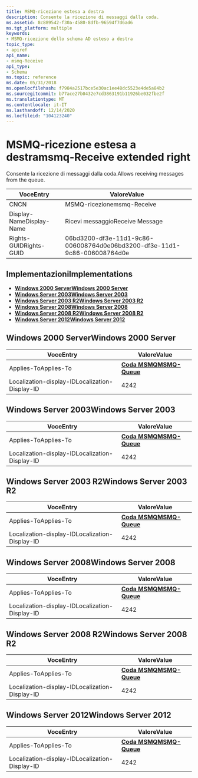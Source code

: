 ```yaml
---
title: MSMQ-ricezione estesa a destra
description: Consente la ricezione di messaggi dalla coda.
ms.assetid: 8c889542-f30a-4580-8dfb-96594f7d6ad6
ms.tgt_platform: multiple
keywords:
- MSMQ-ricezione dello schema AD esteso a destra
topic_type:
- apiref
api_name:
- msmq-Receive
api_type:
- Schema
ms.topic: reference
ms.date: 05/31/2018
ms.openlocfilehash: f7984a2517bce5e30ac1ee48dc5523e4de5a84b2
ms.sourcegitcommit: b77ace27b0432e7cd3863191b11926be032fbe2f
ms.translationtype: MT
ms.contentlocale: it-IT
ms.lasthandoff: 12/14/2020
ms.locfileid: "104123240"
---
```

# <a name="msmq-receive-extended-right"></a><span data-ttu-id="3523c-104">MSMQ-ricezione estesa a destra</span><span class="sxs-lookup"><span data-stu-id="3523c-104">msmq-Receive extended right</span></span>

<span data-ttu-id="3523c-105">Consente la ricezione di messaggi dalla coda.</span><span class="sxs-lookup"><span data-stu-id="3523c-105">Allows receiving messages from the queue.</span></span>



| <span data-ttu-id="3523c-106">Voce</span><span class="sxs-lookup"><span data-stu-id="3523c-106">Entry</span></span> | <span data-ttu-id="3523c-107">Valore</span><span class="sxs-lookup"><span data-stu-id="3523c-107">Value</span></span> |
|--------------|--------------------------------------|
| <span data-ttu-id="3523c-108">CN</span><span class="sxs-lookup"><span data-stu-id="3523c-108">CN</span></span>           | <span data-ttu-id="3523c-109">MSMQ-ricezione</span><span class="sxs-lookup"><span data-stu-id="3523c-109">msmq-Receive</span></span>                         |
| <span data-ttu-id="3523c-110">Display-Name</span><span class="sxs-lookup"><span data-stu-id="3523c-110">Display-Name</span></span> | <span data-ttu-id="3523c-111">Ricevi messaggio</span><span class="sxs-lookup"><span data-stu-id="3523c-111">Receive Message</span></span>                      |
| <span data-ttu-id="3523c-112">Rights-GUID</span><span class="sxs-lookup"><span data-stu-id="3523c-112">Rights-GUID</span></span>  | <span data-ttu-id="3523c-113">06bd3200-df3e-11d1-9c86-006008764d0e</span><span class="sxs-lookup"><span data-stu-id="3523c-113">06bd3200-df3e-11d1-9c86-006008764d0e</span></span> |



## <a name="implementations"></a><span data-ttu-id="3523c-114">Implementazioni</span><span class="sxs-lookup"><span data-stu-id="3523c-114">Implementations</span></span>

-   [<span data-ttu-id="3523c-115">**Windows 2000 Server**</span><span class="sxs-lookup"><span data-stu-id="3523c-115">**Windows 2000 Server**</span></span>](#windows-2000-server)
-   [<span data-ttu-id="3523c-116">**Windows Server 2003**</span><span class="sxs-lookup"><span data-stu-id="3523c-116">**Windows Server 2003**</span></span>](#windows-server-2003)
-   [<span data-ttu-id="3523c-117">**Windows Server 2003 R2**</span><span class="sxs-lookup"><span data-stu-id="3523c-117">**Windows Server 2003 R2**</span></span>](#windows-server-2003-r2)
-   [<span data-ttu-id="3523c-118">**Windows Server 2008**</span><span class="sxs-lookup"><span data-stu-id="3523c-118">**Windows Server 2008**</span></span>](#windows-server-2008)
-   [<span data-ttu-id="3523c-119">**Windows Server 2008 R2**</span><span class="sxs-lookup"><span data-stu-id="3523c-119">**Windows Server 2008 R2**</span></span>](#windows-server-2008-r2)
-   [<span data-ttu-id="3523c-120">**Windows Server 2012**</span><span class="sxs-lookup"><span data-stu-id="3523c-120">**Windows Server 2012**</span></span>](#windows-server-2012)

## <a name="windows-2000-server"></a><span data-ttu-id="3523c-121">Windows 2000 Server</span><span class="sxs-lookup"><span data-stu-id="3523c-121">Windows 2000 Server</span></span>



| <span data-ttu-id="3523c-122">Voce</span><span class="sxs-lookup"><span data-stu-id="3523c-122">Entry</span></span> | <span data-ttu-id="3523c-123">Valore</span><span class="sxs-lookup"><span data-stu-id="3523c-123">Value</span></span> |
|-------------------------|----------------------------------------------|
| <span data-ttu-id="3523c-124">Applies-To</span><span class="sxs-lookup"><span data-stu-id="3523c-124">Applies-To</span></span>              | [<span data-ttu-id="3523c-125">**Coda MSMQ**</span><span class="sxs-lookup"><span data-stu-id="3523c-125">**MSMQ-Queue**</span></span>](c-msmqqueue.md)<br/> |
| <span data-ttu-id="3523c-126">Localization-display-ID</span><span class="sxs-lookup"><span data-stu-id="3523c-126">Localization-Display-ID</span></span> | <span data-ttu-id="3523c-127">42</span><span class="sxs-lookup"><span data-stu-id="3523c-127">42</span></span>                                           |



## <a name="windows-server-2003"></a><span data-ttu-id="3523c-128">Windows Server 2003</span><span class="sxs-lookup"><span data-stu-id="3523c-128">Windows Server 2003</span></span>



| <span data-ttu-id="3523c-129">Voce</span><span class="sxs-lookup"><span data-stu-id="3523c-129">Entry</span></span> | <span data-ttu-id="3523c-130">Valore</span><span class="sxs-lookup"><span data-stu-id="3523c-130">Value</span></span> |
|-------------------------|----------------------------------------------|
| <span data-ttu-id="3523c-131">Applies-To</span><span class="sxs-lookup"><span data-stu-id="3523c-131">Applies-To</span></span>              | [<span data-ttu-id="3523c-132">**Coda MSMQ**</span><span class="sxs-lookup"><span data-stu-id="3523c-132">**MSMQ-Queue**</span></span>](c-msmqqueue.md)<br/> |
| <span data-ttu-id="3523c-133">Localization-display-ID</span><span class="sxs-lookup"><span data-stu-id="3523c-133">Localization-Display-ID</span></span> | <span data-ttu-id="3523c-134">42</span><span class="sxs-lookup"><span data-stu-id="3523c-134">42</span></span>                                           |



## <a name="windows-server-2003-r2"></a><span data-ttu-id="3523c-135">Windows Server 2003 R2</span><span class="sxs-lookup"><span data-stu-id="3523c-135">Windows Server 2003 R2</span></span>



| <span data-ttu-id="3523c-136">Voce</span><span class="sxs-lookup"><span data-stu-id="3523c-136">Entry</span></span> | <span data-ttu-id="3523c-137">Valore</span><span class="sxs-lookup"><span data-stu-id="3523c-137">Value</span></span> |
|-------------------------|----------------------------------------------|
| <span data-ttu-id="3523c-138">Applies-To</span><span class="sxs-lookup"><span data-stu-id="3523c-138">Applies-To</span></span>              | [<span data-ttu-id="3523c-139">**Coda MSMQ**</span><span class="sxs-lookup"><span data-stu-id="3523c-139">**MSMQ-Queue**</span></span>](c-msmqqueue.md)<br/> |
| <span data-ttu-id="3523c-140">Localization-display-ID</span><span class="sxs-lookup"><span data-stu-id="3523c-140">Localization-Display-ID</span></span> | <span data-ttu-id="3523c-141">42</span><span class="sxs-lookup"><span data-stu-id="3523c-141">42</span></span>                                           |



## <a name="windows-server-2008"></a><span data-ttu-id="3523c-142">Windows Server 2008</span><span class="sxs-lookup"><span data-stu-id="3523c-142">Windows Server 2008</span></span>



| <span data-ttu-id="3523c-143">Voce</span><span class="sxs-lookup"><span data-stu-id="3523c-143">Entry</span></span> | <span data-ttu-id="3523c-144">Valore</span><span class="sxs-lookup"><span data-stu-id="3523c-144">Value</span></span> |
|-------------------------|----------------------------------------------|
| <span data-ttu-id="3523c-145">Applies-To</span><span class="sxs-lookup"><span data-stu-id="3523c-145">Applies-To</span></span>              | [<span data-ttu-id="3523c-146">**Coda MSMQ**</span><span class="sxs-lookup"><span data-stu-id="3523c-146">**MSMQ-Queue**</span></span>](c-msmqqueue.md)<br/> |
| <span data-ttu-id="3523c-147">Localization-display-ID</span><span class="sxs-lookup"><span data-stu-id="3523c-147">Localization-Display-ID</span></span> | <span data-ttu-id="3523c-148">42</span><span class="sxs-lookup"><span data-stu-id="3523c-148">42</span></span>                                           |



## <a name="windows-server-2008-r2"></a><span data-ttu-id="3523c-149">Windows Server 2008 R2</span><span class="sxs-lookup"><span data-stu-id="3523c-149">Windows Server 2008 R2</span></span>



| <span data-ttu-id="3523c-150">Voce</span><span class="sxs-lookup"><span data-stu-id="3523c-150">Entry</span></span> | <span data-ttu-id="3523c-151">Valore</span><span class="sxs-lookup"><span data-stu-id="3523c-151">Value</span></span> |
|-------------------------|----------------------------------------------|
| <span data-ttu-id="3523c-152">Applies-To</span><span class="sxs-lookup"><span data-stu-id="3523c-152">Applies-To</span></span>              | [<span data-ttu-id="3523c-153">**Coda MSMQ**</span><span class="sxs-lookup"><span data-stu-id="3523c-153">**MSMQ-Queue**</span></span>](c-msmqqueue.md)<br/> |
| <span data-ttu-id="3523c-154">Localization-display-ID</span><span class="sxs-lookup"><span data-stu-id="3523c-154">Localization-Display-ID</span></span> | <span data-ttu-id="3523c-155">42</span><span class="sxs-lookup"><span data-stu-id="3523c-155">42</span></span>                                           |



## <a name="windows-server-2012"></a><span data-ttu-id="3523c-156">Windows Server 2012</span><span class="sxs-lookup"><span data-stu-id="3523c-156">Windows Server 2012</span></span>



| <span data-ttu-id="3523c-157">Voce</span><span class="sxs-lookup"><span data-stu-id="3523c-157">Entry</span></span> | <span data-ttu-id="3523c-158">Valore</span><span class="sxs-lookup"><span data-stu-id="3523c-158">Value</span></span> |
|-------------------------|----------------------------------------------|
| <span data-ttu-id="3523c-159">Applies-To</span><span class="sxs-lookup"><span data-stu-id="3523c-159">Applies-To</span></span>              | [<span data-ttu-id="3523c-160">**Coda MSMQ**</span><span class="sxs-lookup"><span data-stu-id="3523c-160">**MSMQ-Queue**</span></span>](c-msmqqueue.md)<br/> |
| <span data-ttu-id="3523c-161">Localization-display-ID</span><span class="sxs-lookup"><span data-stu-id="3523c-161">Localization-Display-ID</span></span> | <span data-ttu-id="3523c-162">42</span><span class="sxs-lookup"><span data-stu-id="3523c-162">42</span></span>                                           |



 

 





